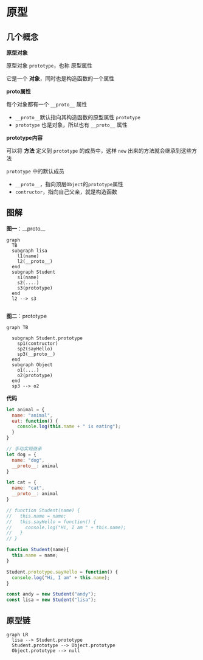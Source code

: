 # 原型

## 几个概念

**原型对象**

原型对象 `prototype`，也称 原型属性

它是一个 **对象**，同时也是构造函数的一个属性


**proto属性**

每个对象都有一个 `__proto__` 属性

- `__proto__`默认指向其构造函数的原型属性 `prototype`
- `prototype` 也是对象，所以也有 `__proto__` 属性

**prototype内容**

可以将 **方法** 定义到 `prototype` 的成员中，这样 `new` 出来的方法就会继承到这些方法

`prototype` 中的默认成员

- `__proto__`，指向顶层`Object`的`prototype`属性
- `contructor`，指向自己父亲，就是构造函数



## 图解

**图一**：\_\_proto\_\_

```mermaid
graph
  TB
  subgraph lisa
    l1(name)
    l2(__proto__)
  end
  subgraph Student
    s1(name)
    s2(....)
    s3(prototype)
  end
  l2 --> s3


```

**图二**：prototype

```mermaid
graph TB

  subgraph Student.prototype
    sp1(contructor)
    sp2(sayHello)
    sp3(__proto__)
  end
  subgraph Object
    o1(....)
    o2(prototype)
  end
  sp3 --> o2
```


**代码**

```js
let animal = {
  name: "animal",
  eat: function() {
    console.log(this.name + " is eating");
  }
}

// 手动实现继承
let dog = {
  name: "dog",
  __proto__: animal
}

let cat = {
  name: "cat",
  __proto__: animal
}

// function Student(name) {
//   this.name = name;
//   this.sayHello = function() {
//     console.log("Hi, I am " + this.name);
//   }
// }

function Student(name){
  this.name = name;
}

Student.prototype.sayHello = function() {
  console.log("Hi, I am" + this.name);
}

const andy = new Student("andy");
const lisa = new Student("lisa");
```

## 原型链

```mermaid
graph LR
  lisa --> Student.prototype
  Student.prototype --> Object.prototype
  Object.prototype --> null

```
